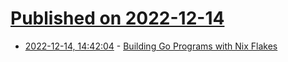 # [Published on 2022-12-14](index.md)

* [2022-12-14, 14:42:04](https://news.ycombinator.com/item?id=33984072) - [Building Go Programs with Nix Flakes](https://xeiaso.net/blog/nix-flakes-go-programs)
